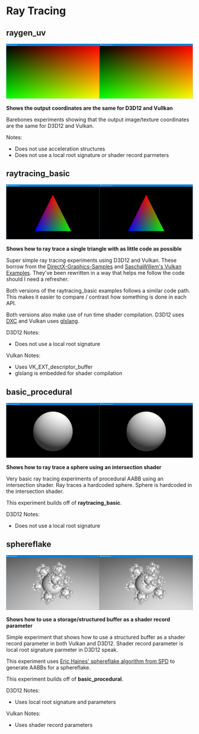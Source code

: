 # Ray Tracing

## raygen_uv
![alt text](../../images/screenshots/raytracing/raygen_uv.png?raw=true)

**Shows the output coordinates are the same for D3D12 and Vullkan**

Barebones experiments showing that the output image/texture coordinates are the
same for D3D12 and Vulkan. 

Notes:
* Does not use acceleration structures
* Does not use a local root signature or shader record parmeters

## raytracing_basic
![alt text](../../images/screenshots/raytracing/raytracing_basic.png?raw=true)

**Shows how to ray trace a single triangle with as little code as possible**

Super simple ray tracing experiments using D3D12 and Vulkan. These borrow from 
the [DirectX-Graphics-Samples](https://github.com/microsoft/DirectX-Graphics-Samples) 
and [SaschaWillem's Vulkan Examples](https://github.com/SaschaWillems/Vulkan). They've 
been rewritten in a way that helps me follow the code should I need a refresher.

Both versions of the raytracing_basic examples follows a similar code path. This
makes it easier to compare / contrast how something is done in each API.

Both versions also make use of run time shader compilation. D3D12 uses [DXC](https://github.com/microsoft/DirectXShaderCompiler) and Vulkan
uses [glslang](https://github.com/KhronosGroup/glslang).

D3D12 Notes:
* Does not use a local root signature

Vulkan Notes:
* Uses VK_EXT_descriptor_buffer
* glslang is embedded for shader compilation

## basic_procedural
![alt text](../../images/screenshots/raytracing/basic_procedural.png?raw=true)

**Shows how to ray trace a sphere using an intersection shader**

Very basic ray tracing experiments of procedural AABB using an intersection shader. Ray traces
a hardcoded sphere. Sphere is hardcoded in the intersection shader.

This experiment builds off of **raytracing_basic**. 

D3D12 Notes:
* Does not use a local root signature

## sphereflake
![alt text](../../images/screenshots/raytracing/sphereflake.png?raw=true)

**Shows how to use a storage/structured buffer as a shader record parameter**

Simple experiment that shows how to use a structured buffer as a shader record parameter
in both Vulkan and D3D12. Shader record parameter is local root signature parmeter in D3D12 speak. 

This experiment uses [Eric Haines' sphereflake algorithm from SPD](https://www.realtimerendering.com/resources/SPD/) to generate AABBs for
a sphereflake.

This experiment builds off of **basic_procedural**.

D3D12 Notes:
* Uses local root signature and parameters

Vulkan Notes:
* Uses shader record parameters
